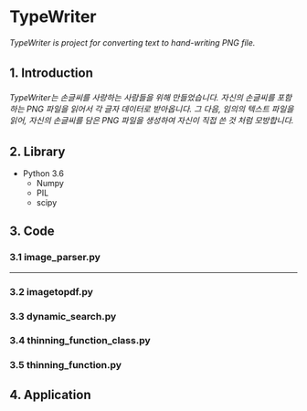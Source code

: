 # TypeWriter
###### TypeWriter is project for converting text to hand-writing PNG file.

## 1. Introduction
###### TypeWriter는 손글씨를 사랑하는 사람들을 위해 만들었습니다. 자신의 손글씨를 포함하는 PNG 파일을 읽어서 각 글자 데이터로 받아옵니다. 그 다음, 임의의 텍스트 파일을 읽어, 자신의 손글씨를 담은 PNG 파일을 생성하여 자신이 직접 쓴 것 처럼 모방합니다.

## 2. Library
* Python 3.6
    - Numpy
    - PIL
    - scipy


## 3. Code
### 3.1 image_parser.py
<hr/>


### 3.2 imagetopdf.py
### 3.3 dynamic_search.py
### 3.4 thinning_function_class.py
### 3.5 thinning_function.py


## 4. Application